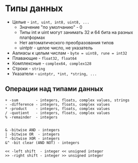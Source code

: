 
# Типы данных 

- Целые - ```int, uint, int8, uint8, ...```
    - Значение "по умолчанию" - 0
    - Типы int и uint могут занимать 32 и 64 бита на разных платформах
    - Нет автоматического преобразования типов
    - uintptr - целое число, не указатель
- Аалиасы к целым числам - ```byte = uint8, rune = int32```
- Плавающие - ```float32, float64```
- Комплексные - ```complex64, complex128```
- Строки - ```string```
- Указатели - ```uintptr, *int, *string, ...``` 

## Операции над типами данных

```
+ -sum        - integers, floats, complex values, strings
­- -difference - integers, floats, complex values
* -product    - integers, floats, complex values
/ -quotient   - integers, floats, complex values
% -remainder  - integers


& -bitwise AND - integers
| -bitwise OR  - integers
^ -bitwise XOR - integers
&^ -bit clear (AND NOT) - integers

<< -left shift  - integer << unsigned integer
>> -right shift - integer >> unsigned integer
```